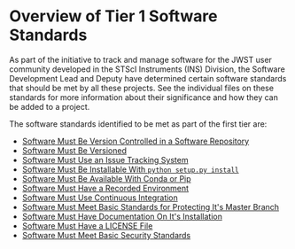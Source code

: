 # Overview of Tier 1 Software Standards

As part of the initiative to track and manage software for the JWST user community developed in the STScI Instruments (INS) Division, the Software Development Lead and Deputy have determined certain software standards that should be met by all these projects. See the individual files on these standards for more information about their significance and how they can be added to a project.


The software standards identified to be met as part of the first tier are:
- [Software Must Be Version Controlled in a Software Repository](version_controlled_in_repo.md)
- [Software Must Be Versioned](versioned_releases.md)
- [Software Must Use an Issue Tracking System](issue_tracking_system.md)
- [Software Must Be Installable With `python setup.py install`](package_structure.md)
- [Software Must Be Available With Conda or Pip](conda_or_pip.md)
- [Software Must Have a Recorded Environment](software_environment.md)
- [Software Must Use Continuous Integration](ci.md)
- [Software Must Meet Basic Standards for Protecting It's Master Branch](protected_master_branch.md)
- [Software Must Have Documentation On It's Installation](documentation.md)
- [Software Must Have a LICENSE File](license_file.md)
- [Software Must Meet Basic Security Standards](security_standards.md)

